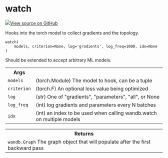 # watch



[![](https://www.tensorflow.org/images/GitHub-Mark-32px.png)View source on GitHub](https://www.github.com/wandb/client/tree/v0.10.31.dev1/wandb/sdk/wandb_watch.py#L19-L99)




Hooks into the torch model to collect gradients and the topology.

<pre><code>watch(
    models, criterion=None, log=&#x27;gradients&#x27;, log_freq=1000, idx=None
)</code></pre>




Should be extended to accept arbitrary ML models.

<!-- Tabular view -->
<table>
<tr><th>Args</th></tr>

<tr>
<td>
<code>models</code>
</td>
<td>
(torch.Module) The model to hook, can be a tuple
</td>
</tr><tr>
<td>
<code>criterion</code>
</td>
<td>
(torch.F) An optional loss value being optimized
</td>
</tr><tr>
<td>
<code>log</code>
</td>
<td>
(str) One of "gradients", "parameters", "all", or None
</td>
</tr><tr>
<td>
<code>log_freq</code>
</td>
<td>
(int) log gradients and parameters every N batches
</td>
</tr><tr>
<td>
<code>idx</code>
</td>
<td>
(int) an index to be used when calling wandb.watch on multiple models
</td>
</tr>
</table>



<!-- Tabular view -->
<table>
<tr><th>Returns</th></tr>
<tr>
<td>
<code>wandb.Graph</code> The graph object that will populate after the first backward pass
</td>
</tr>

</table>

